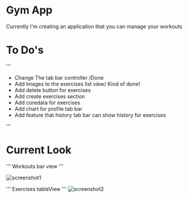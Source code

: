 #  Gym App 

Currently I'm creating an application that you can manage your workouts

# To Do's

'''

 - Change The tab bar controller /Done
 - Add Images to the exercises list view/ Kind of done!
 - Add delete button for exercises 
 - Add create exercises section
 - Add coredata for exercises
 - Add chart for profile tab bar
 - Add feature that history tab bar can show history for exercises
 
 '''
 
 
 # Current Look
 ''' Workouts bar view '''
 
 ![screenshot1](https://user-images.githubusercontent.com/73592197/189483763-6ac9d47a-edc8-41fb-b164-d95545fc83b5.png)
 
 ''' Exercises tableView '''
![screenshot2](https://user-images.githubusercontent.com/73592197/189483772-d290f5f5-57b9-44a7-ab6f-26510492fd00.png)


